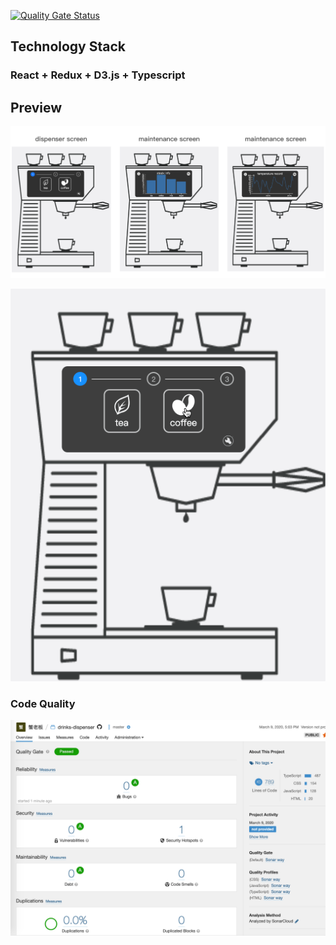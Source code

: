 [![Quality Gate Status](https://sonarcloud.io/api/project_badges/measure?project=zhengguorong_drinks-dispenser&metric=alert_status)](https://sonarcloud.io/dashboard?id=zhengguorong_drinks-dispenser)

## Technology Stack

### React + Redux + D3.js + Typescript

## Preview

![preview](README.assets/preview.png)

![dispenser](README.assets/dispenser.gif)



### Code Quality

![截屏2020-03-0917.04.30](README.assets/截屏2020-03-0917.04.30.png)